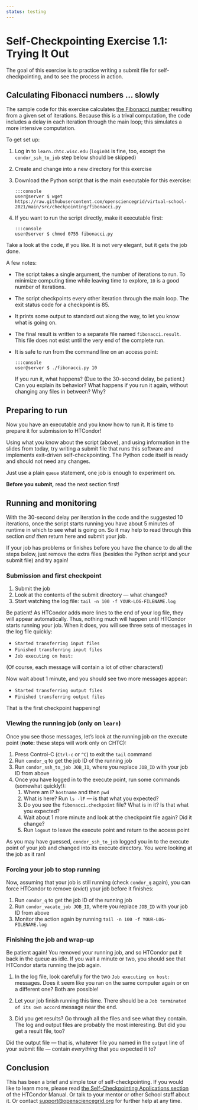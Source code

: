 ```yaml
---
status: testing
---
```


# Self-Checkpointing Exercise 1.1: Trying It Out

The goal of this exercise is to practice writing a submit file for self-checkpointing,
and to see the process in action.

## Calculating Fibonacci numbers &hellip; slowly

The sample code for this exercise calculates
[the Fibonacci number](https://en.wikipedia.org/wiki/Fibonacci_number)
resulting from a given set of iterations.
Because this is a trival computation,
the code includes a delay in each iteration through the main loop;
this simulates a more intensive computation.

To get set up:

1.  Log in to `learn.chtc.wisc.edu`
    (`login04` is fine, too, except the `condor_ssh_to_job` step below should be skipped)

1.  Create and change into a new directory for this exercise

1.  Download the Python script that is the main executable for this exercise:

        :::console
        user@server $ wget https://raw.githubusercontent.com/opensciencegrid/virtual-school-2021/main/src/checkpointing/fibonacci.py

1.  If you want to run the script directly, make it executable first:

        :::console
        user@server $ chmod 0755 fibonacci.py

Take a look at the code, if you like.
It is not very elegant, but it gets the job done.

A few notes:

*   The script takes a single argument, the number of iterations to run.
    To minimize computing time while leaving time to explore, `10` is a good number of iterations.

*   The script checkpoints every other iteration through the main loop.
    The exit status code for a checkpoint is 85.

*   It prints some output to standard out along the way, to let you know what is going on.

*   The final result is written to a separate file named `fibonacci.result`.
    This file does not exist until the very end of the complete run.

*   It is safe to run from the command line on an access point:

        :::console
        user@server $ ./fibonacci.py 10

    If you run it, what happens?  (Due to the 30-second delay, be patient.)
    Can you explain its behavior?
    What happens if you run it again, without changing any files in between?  Why?

## Preparing to run

Now you have an executable and you know how to run it.
It is time to prepare it for submission to HTCondor!

Using what you know about the script (above),
and using information in the slides from today,
try writing a submit file that runs this software and
implements exit-driven self-checkpointing.
The Python code itself is ready and should not need any changes.

Just use a plain `queue` statement, one job is enough to experiment on.

**Before you submit,** read the next section first!

## Running and monitoring

With the 30-second delay per iteration in the code and the suggested 10 iterations,
once the script starts running you have about 5 minutes of runtime in which to see what is going on.
So it may help to read through this section *and then* return here and submit your job.

If your job has problems or finishes before you have the chance to do all the steps below,
just remove the extra files (besides the Python script and your submit file) and try again!

### Submission and first checkpoint

1.  Submit the job
1.  Look at the contents of the submit directory&nbsp;— what changed?
1.  Start watching the log file: `tail -n 100 -f YOUR-LOG-FILENAME.log`

Be patient!  As HTCondor adds more lines to the end of your log file, they will appear automatically.
Thus, nothing much will happen until HTCondor starts running your job.
When it does, you will see three sets of messages in the log file quickly:

*   `Started transferring input files`
*   `Finished transferring input files`
*   `Job executing on host:`

(Of course, each message will contain a lot of other characters!)

Now wait about 1 minute, and you should see two more messages appear:

*   `Started transferring output files`
*   `Finished transferring output files`

That is the first checkpoint happening!

### Viewing the running job (only on `learn`)

Once you see those messages, let’s look at the running job on the execute point
(**note:** these steps will work only on CHTC):

1.  Press Control-C (`Ctrl-c` or `^C`) to exit the `tail` command
1.  Run `condor_q` to get the job ID of the running job
1.  Run `condor_ssh_to_job JOB_ID`, where you replace `JOB_ID` with your job ID from above
1.  Once you have logged in to the execute point, run some commands (somewhat quickly!):
    1.   Where am I? `hostname` and then `pwd`
    1.   What is here? Run `ls -lF`&nbsp;— is that what you expected?
    1.   Do you see the `fibonacci.checkpoint` file?  What is in it?  Is that what you expected?
    1.   Wait about 1 more minute and look at the checkpoint file again?  Did it change?
    1.   Run `logout` to leave the execute point and return to the access point

As you may have guessed, `condor_ssh_to_job` logged you in to the execute point of your job
and changed into its execute directory.
You were looking at the job as it ran!

### Forcing your job to stop running

Now, assuming that your job is still running (check `condor_q` again),
you can force HTCondor to remove (*evict*) your job before it finishes:

1.  Run `condor_q` to get the job ID of the running job
1.  Run `condor_vacate_job JOB_ID`, where you replace `JOB_ID` with your job ID from above
1.  Monitor the action again by running `tail -n 100 -f YOUR-LOG-FILENAME.log`

### Finishing the job and wrap-up

Be patient again!
You removed your running job, and so HTCondor put it back in the queue as idle.
If you wait a minute or two, you should see that HTCondor starts running the job again.

1.  In the log file, look carefully for the two `Job executing on host:` messages.
    Does it seem like you ran on the same computer again or on a different one?
    Both are possible!

1.  Let your job finish running this time.
    There should be a `Job terminated of its own accord` message near the end.

1.  Did you get results?  Go through all the files and see what they contain.
    The log and output files are probably the most interesting.
    But did you get a result file, too?

Did the output file&nbsp;—
that is, whatever file you named in the `output` line of your submit file&nbsp;—
contain *everything* that you expected it to?

## Conclusion

This has been a brief and simple tour of self-checkpointing.
If you would like to learn more, please read
[the Self-Checkpointing Applications section](https://htcondor.readthedocs.io/en/latest/users-manual/self-checkpointing-applications.html)
of the HTCondor Manual.
Or talk to your mentor or other School staff about it.
Or contact support@opensciencegrid.org for further help at any time.
